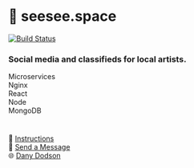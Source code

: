 # :art: seesee.space 

[![Build Status](https://travis-ci.com/danydodson/seesee.svg?branch=master)](https://travis-ci.com/danydodson/seesee)

### Social media and classifieds for local artists.


Microservices  
Nginx  
React  
Node  
MongoDB  

#  

:notebook_with_decorative_cover: [Instructions](https://github.com/danydodson/seesee-space/blob/master/documents/instructions.md)  
:e-mail: [Send a Message](mailto:dany@dany.codes "Contact dany@dany.codes")  
:globe_with_meridians: <a href="https://dany.codes/" target="_blank" title="Blog/Portfolio of Dany Dodson">Dany Dodson</a>